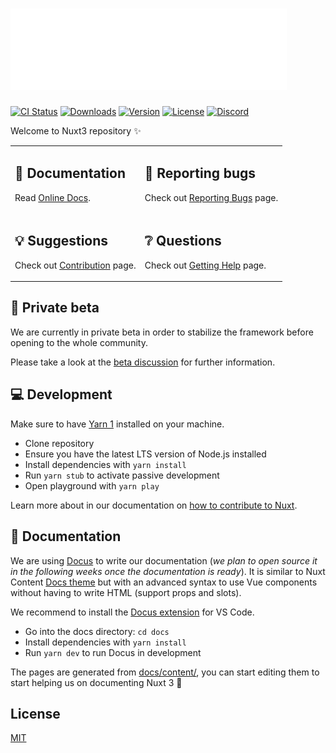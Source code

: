<h1>
  <img src="./.github/logo.svg" >
 </h1>

 <p>
  <a href="https://github.com/nuxt/framework/actions?query=branch%3Amain+event%3Apush"><img src="https://github.com/nuxt/framework/workflows/ci/badge.svg?branch=main&event=push" alt="CI Status"></a>
  <a href="https://www.npmjs.com/package/nuxt3"><img src="https://badgen.net/npm/dm/nuxt3" alt="Downloads"></a>
  <a href="https://www.npmjs.com/package/nuxt3"><img src="https://badgen.net/npm/v/nuxt3" alt="Version"></a>
  <a href="https://www.npmjs.com/package/nuxt3"><img src="https://badgen.net/npm/license/nuxt3" alt="License"></a>
  <a href="https://discord.nuxtjs.org/"><img src="https://badgen.net/badge/Discord/join-us/7289DA" alt="Discord"></a>
 </p>

Welcome to Nuxt3 repository ✨

<table>
<tbody>
<tr>
  <td>
    <h2>📖 Documentation</h2>
    <p>
      Read <a href="https://v3.nuxtjs.org">Online Docs</a>.
    </p>
  </td>
  <td>
    <h2>🐞 Reporting bugs</h2>
    <p>
      Check out <a href="https://v3.nuxtjs.org/community/reporting-bugs">Reporting Bugs</a> page.</p>
  </td>
</tr>
<tr>
  <td>
    <h2>💡 Suggestions </h2>
    <p>
      Check out <a href="https://v3.nuxtjs.org/community/contribution">Contribution</a> page.
    </p>
  </td>
  <td>
    <h2>❔ Questions</h2>
    <p>
      Check out <a href="https://v3.nuxtjs.org/community/getting-help">Getting Help</a> page.
    </p>
  </td>
</tr>
</tbody>
</table>


## 👀 Private beta

We are currently in private beta in order to stabilize the framework before opening to the whole community.

Please take a look at the [beta discussion](https://github.com/nuxt/framework/discussions/434) for further information.

## 💻 Development

Make sure to have [Yarn 1](https://classic.yarnpkg.com/en/docs/install) installed on your machine.

- Clone repository
- Ensure you have the latest LTS version of Node.js installed
- Install dependencies with `yarn install`
- Run `yarn stub` to activate passive development
- Open playground with `yarn play`

Learn more about in our documentation on [how to contribute to Nuxt](https://v3.nuxtjs.org/community/contribution).

## 📖 Documentation

We are using [Docus](https://nuxtlabs.com/docus) to write our documentation (*we plan to open source it in the following weeks once the documentation is ready*). It is similar to Nuxt Content [Docs theme](https://content.nuxtjs.org/themes/docs) but with an advanced syntax to use Vue components without having to write HTML (support props and slots).

We recommend to install the [Docus extension](https://marketplace.visualstudio.com/items?itemName=NuxtLabs.docus) for VS Code.

- Go into the docs directory: `cd docs`
- Install dependencies with `yarn install`
- Run `yarn dev` to run Docus in development

The pages are generated from [docs/content/](./docs/content), you can start editing them to start helping us on documenting Nuxt 3 💚

## License

[MIT](https://github.com/nuxt/nuxt.js/blob/dev/LICENSE)

